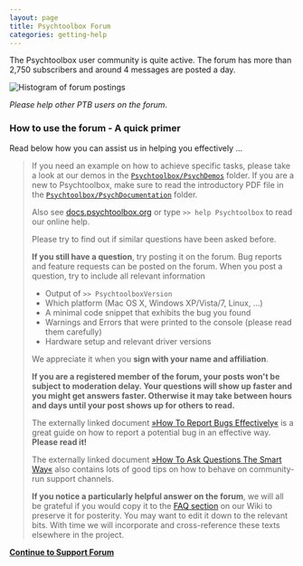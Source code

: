 ```yaml
---
layout: page
title: Psychtoolbox Forum
categories: getting-help
---
```


The Psychtoolbox user community is quite active. The forum has more than 2,750
subscribers and around 4 messages are posted a day. 

![Histogram of forum postings](http://chart.apis.google.com/chart?chxr=0,0,2000%7C1,2000,2018&chbh=a&chco=A2C180&chd=t:327,398,988,539,771,1084,1498,1911,1439,1524,1219,1614,1618,2076,1451,1596,1218,1212,361&chds=0,2000&chs=500x100&cht=bvg&chts=676767,13.5&chtt=Forum+posts+per+year&chxs=1,676767,10,0,lt,676767&chxt=y,x)

*Please help other PTB users on the forum*. 

### How to use the forum - A quick primer

Read below how you can assist us in helping you effectively ...

> If you need an example on how to achieve specific tasks, please take a look
> at our demos in the [`Psychtoolbox/PsychDemos`][docs-demos] folder. If you
> are a new to Psychtoolbox, make sure to read the introductory PDF file in the
> [`Psychtoolbox/PsychDocumentation`][docs-documentation] folder. 
> 
> Also see [docs.psychtoolbox.org](http://docs.psychtoolbox.org) or type `>>
> help Psychtoolbox` to read our online help.
> 
> Please try to find out if similar questions have been asked before.
> 
> **If you still have a question**, try posting it on the forum. Bug reports and
> feature requests can be posted on the forum. When you post a question, try to
> include all relevant information 
> 
> - Output of `>> PsychtoolboxVersion`
> - Which platform (Mac OS X, Windows XP/Vista/7, Linux, ...) 
> - A minimal code snippet that exhibits the bug you found
> - Warnings and Errors that were printed to the console (please read them carefully)
> - Hardware setup and relevant driver versions
> 
> We appreciate it when you **sign with your name and affiliation**.
> 
> **If you are a registered member of the forum, your posts won't be subject to moderation
> delay. Your questions will show up faster and you might get answers faster. Otherwise
> it may take between hours and days until your post shows up for others to read.**
>
> The externally linked document [»How To Report Bugs Effectively«](http://www.chiark.greenend.org.uk/~sgtatham/bugs.html) is a great
> guide on how to report a potential bug in an effective way. **Please read it!**
> 
> The externally linked document [»How To Ask Questions The Smart Way«](http://www.catb.org/~esr/faqs/smart-questions.html) also contains
> lots of good tips on how to behave on community-run support channels. 
> 
> **If you notice a particularly helpful answer on the forum**, we will all be
> grateful if you would copy it to the [FAQ section][faq] on our Wiki to preserve it for posterity.  You may want to
> edit it down to the relevant bits. With time we will incorporate and cross-reference these texts elsewhere in the
> project.

**[Continue to Support Forum][forum]**

  [docs-demos]: http://docs.psychtoolbox.org/PsychDemos
  [docs-documentation]: http://docs.psychtoolbox.org/PsychDocumentation
  [forum]: https://groups.yahoo.com/neo/groups/psychtoolbox/conversations/topics
  [faq]: https://github.com/Psychtoolbox-3/Psychtoolbox-3/wiki/FAQ
